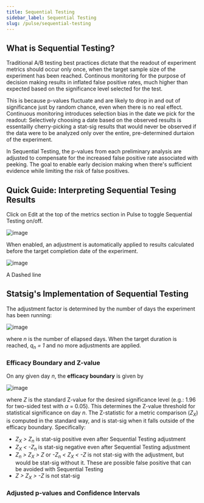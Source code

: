 ```yaml
---
title: Sequential Testing
sidebar_label: Sequential Testing
slug: /pulse/sequential-testing
---
```


## What is Sequential Testing?

Traditional A/B testing best practices dictate that the readout of experiment metrics should occur only once, when the target sample size of the experiment has been reached.  Continous monitoring for the purpose of decision making results in inflated false positive rates, much higher than expected based on the significance level selected for the test.  

This is because p-values fluctuate and are likely to drop in and out of significance just by random chance, even when there is no real effect.  Continuous monitoring introduces selection bias in the date we pick for the readout: Selectively choosing a date based on the observed results is essentailly cherry-picking a stat-sig results that would never be observed if the data were to be analyzed only over the entire, pre-determined durtaion of the experiment.

In Sequential Testing, the p-values from each preliminary analysis are adjusted to compensate for the increased false positive rate associated with peeking.  The goal to enable early decision making when there's sufficient evidence while limiting the risk of false positives.

## Quick Guide: Interpreting Sequential Tesing Results

Click on Edit at the top of the metrics section in Pulse to toggle Sequential Testing on/off.

![image](https://user-images.githubusercontent.com/90343952/191135447-5e094892-49e5-485e-8186-18732888662c.png)

When enabled, an adjustment is automatically applied to results calculated before the target completion date of the experiment. 

![image](https://user-images.githubusercontent.com/90343952/191135645-0042dced-3e8f-479f-8f63-c814dfbd4923.png)

A Dashed line 


## Statsig's Implementation of Sequential Testing

The adjustment factor is determined by the number of days the experiment has been running:

![image](https://user-images.githubusercontent.com/90343952/191127696-c8cbbf6f-8757-439e-86df-c7d7dd13ef36.png)

where *n* is the number of ellapsed days.  When the target duration is reached, *q<sub>n</sub> = 1* and no more adjustments are applied.

### Efficacy Boundary and Z-value
On any given day *n*, the **efficacy boundary** is given by

![image](https://user-images.githubusercontent.com/90343952/191126482-959246fe-5298-4c4d-a8ae-fb238e3157be.png)

where *Z* is the standard Z-value for the desired significance level (e.g.: 1.96 for two-sided test with $\alpha$ = 0.05).  This determines the Z-value threshold for statistical significance on day *n*.  The Z-statistic for a metric comparison (*Z<sub>X</sub>*) is computed in the standard way, and is stat-sig when it falls outside of the efficacy boundary.  Specifically:
* *Z<sub>X</sub> > Z<sub>n</sub>* is stat-sig positive even after Sequential Testing adjustment
* *Z<sub>X</sub> < -Z<sub>n</sub>* is stat-sig negative even after Sequential Testing adjustment
* *Z<sub>n</sub> > Z<sub>X</sub> > Z* or *-Z<sub>n</sub> < Z<sub>X</sub> < -Z* is not stat-sig with the adjustment, but would be stat-sig without it.  These are possible false positive that can be avoided with Sequential Testing
* *Z > Z<sub>X</sub> > -Z* is not stat-sig

### Adjusted p-values and Confidence Intervals

